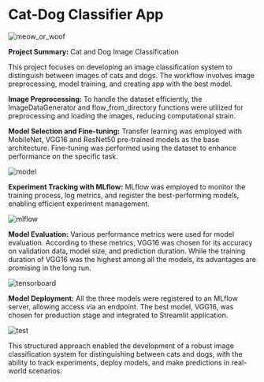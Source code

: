 # Cat-Dog Classifier App


![meow_or_woof](https://github.com/ArdaKaymaz/Cat_Dog_Classifier_App/assets/146623362/46059f6b-e563-4486-b8d4-515676b51a61)


<strong>Project Summary:</strong> Cat and Dog Image Classification

This project focuses on developing an image classification system to distinguish between images of cats and dogs. The workflow involves image preprocessing, model training, and creating app with the best model.

<strong>Image Preprocessing:</strong> To handle the dataset efficiently, the ImageDataGenerator and flow_from_directory functions were utilized for preprocessing and loading the images, reducing computational strain.

<strong>Model Selection and Fine-tuning:</strong> Transfer learning was employed with MobileNet, VGG16 and ResNet50 pre-trained models as the base architecture. Fine-tuning was performed using the dataset to enhance performance on the specific task.

![model](https://github.com/ArdaKaymaz/cat_dog_classifier_mobilenet/assets/146623362/c63eb873-2d79-4eb2-9027-9612028b09ee)

<strong>Experiment Tracking with MLflow:</strong> MLflow was employed to monitor the training process, log metrics, and register the best-performing models, enabling efficient experiment management.

![mlflow](https://github.com/ArdaKaymaz/cat_dog_classifier_mobilenet/assets/146623362/dbe4b7b1-8f57-49e5-a52a-c9fb49d968cd)

<strong>Model Evaluation:</strong> Various performance metrics were used for model evaluation. According to these metrics, VGG16 was chosen for its accuracy on validation data, model size, and prediction duration. While the training duration of VGG16 was the highest among all the models, its advantages are promising in the long run.

![tensorboard](https://github.com/ArdaKaymaz/cat_dog_classifier_mobilenet/assets/146623362/b6e24c46-f6fb-4881-8073-300bbc0005d6)

<strong>Model Deployment:</strong> All the three models were registered to an MLflow server, allowing access via an endpoint. The best model, VGG16, was chosen for production stage and integrated to Streamlit application.

![test](https://github.com/ArdaKaymaz/cat_dog_classifier_mobilenet/assets/146623362/f1fc342d-92c5-4f2f-bcb9-3ba89d20c03e)

This structured approach enabled the development of a robust image classification system for distinguishing between cats and dogs, with the ability to track experiments, deploy models, and make predictions in real-world scenarios.
